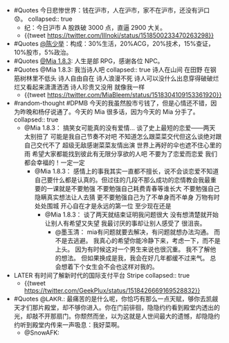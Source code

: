 - #Quotes 今日悲惨世界：钱在沪市，人在沪市，家不在沪市，还没有沪口 😟。
  collapsed:: true
	- 纪：今日沪市 A 股跌破 3000 点，直逼 2900 大关。
	- {{tweet https://twitter.com/IIInoki/status/1518500233470263298}}
- #Quotes [@陈少举](https://twitter.com/chenshaoju)：构成：30%生活，20%ACG，20%技术，15%查证，10%股市，5%政治。
- #Quotes [@Mia 1.8.3](https://twitter.com/MiaBleem): 人生是部 RPG，感谢各位 NPC。
- #Quotes @Mia 1.8.3: 我当诗人吧
  collapsed:: true
  诗人在山间 在田野 在钢筋树林里不低头
  诗人自由自在  诗人浪漫不死
  诗人可以没什么出息穿得破破烂烂又看起来潇潇洒洒
  诗人珍贵又没用 
  就像我一样
	- {{tweet https://twitter.com/MiaBleem/status/1518304109153361920}}
- #random-thought #DPMB 今天的我虽然股市亏钱了，但是心情还不错，因为昨晚和杨仔说通了。今天的 Mia 很多话，因为今天的 Mia 分手了。
  collapsed:: true
	- @Mia 1.8.3：
	  搞笑女可能真的没有爱情… 
	  谈了史上最短的恋爱——两天
	  太别扭了  可能是我自己节奏不对吧 
	  不知道怎么跟菜菜交代但这么谈绝对跟自己交代不了
	  超级无敌感谢菜菜友情出演
	  世界上再好的伞也遮不住心里的雨
	  希望大家都能找到彼此有无限分享欲的人吧  不要为了恋爱而恋爱
	  我们都会幸福的！一定一定
		- @Mia 1.8.3：
		  感情上的事我其实一直都不擅长，说不会谈恋爱不知道自己要什么都是认真的。但过往的几段不那么成功的恋情教会我最重要的一课就是不要勉强
		  不要勉强自己耗费青春等谁长大
		  不要勉强自己隐瞒真实想法让人去猜
		  更不要勉强自己为了不单身而不单身
		  万物有时 处处围城 
		  开心自在才是永远的第一位
		  至少现在还是
			- @Mia 1.8.3：
			  谈了两天就结束证明我问题很大
			  没有想清楚就开始  
			  让别人有希望又失望
			  我最讨厌的事却让别人感受了
			  很沮丧。
				- @墨玉清：
				  mia有问题就要去解决，有问题就想办法沟通。
				  而不是去逃避。
				  我真心的希望你能冷静下来，考虑一下，而不是上头。
				  因为有时候这对一个男生来说也很沉重。
				  我不了解他的想法。
				  但如果换成是我，我会在好几年都缓不过来气。
				  总会想着下个女生会不会也这样对我的。
- LATER 有时间了解新时代的国际支付平台 Stripe
  collapsed:: true
	- {{tweet https://twitter.com/GeekPlux/status/1518426669169528832}}
- #Quotes @ᏞᎪᏦᏒ.: 最痛苦的是什么呢，你恰巧有那么一点天赋，够你去凯觎天才们那片殿堂，却不够你进入。你在门前徘徊，隐隐约约看到殿堂内透出的光，却敲不开那扇门。你颓然而坐，以为这就是人世间最大的遗憾，却隐隐约约听到殿堂内传来一声吸息：我好菜啊。
	- @SnowAFK: